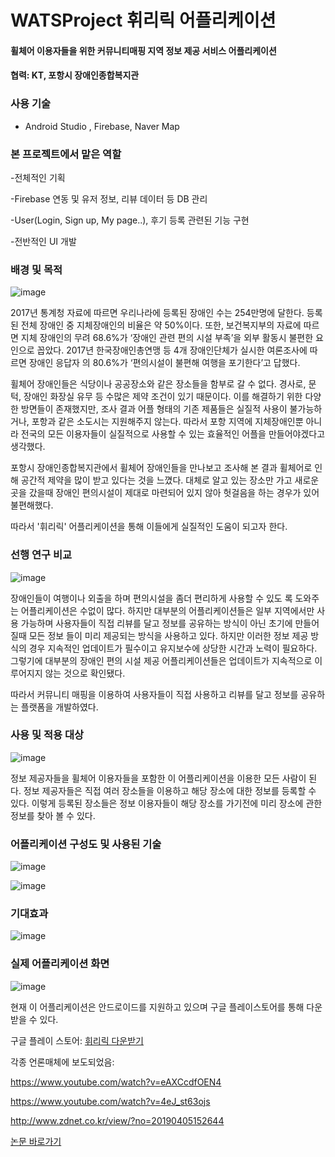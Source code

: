 # WATSProject 휘리릭 어플리케이션
#### 휠체어 이용자들을 위한 커뮤니티매핑 지역 정보 제공 서비스 어플리케이션 


#### 협력: KT, 포항시 장애인종합복지관

### 사용 기술
- Android Studio , Firebase, Naver Map 

### 본 프로젝트에서 맡은 역할

-전체적인 기획

-Firebase 연동 및 유저 정보, 리뷰 데이터 등 DB 관리

-User(Login, Sign up, My page..), 후기 등록 관련된 기능 구현

-전반적인 UI 개발 


### 배경 및 목적
![image](https://user-images.githubusercontent.com/36908476/82112944-e287fd00-978c-11ea-9295-d62a74b4846a.png)


  2017년 통계청 자료에 따르면 우리나라에 등록된 장애인 수는 254만명에 달한다. 등록된 전체 장애인 중 지체장애인의 비율은 약 50%이다. 또한, 보건복지부의 자료에 따르면 지체 장애인의 무려 68.6%가 ‘장애인 관련 편의 시설 부족’을 외부 활동시 불편한 요인으로 꼽았다. 2017년 한국장애인총연맹 등 4개 장애인단체가 실시한 여론조사에 따르면 장애인 응답자 의 80.6%가 ‘편의시설이 불편해 여행을 포기한다’고 답했다.

휠체어 장애인들은 식당이나 공공장소와 같은 장소들을 함부로 갈 수 없다. 경사로, 문턱, 장애인 화장실 유무 등 수많은 제약 조건이 있기 때문이다. 이를 해결하기 위한 다양한 방면들이 존재했지만, 조사 결과 어플 형태의 기존 제품들은 실질적 사용이 불가능하거나, 포항과 같은 소도시는 지원해주지 않는다. 따라서 포항 지역에 지체장애인뿐 아니라 전국의 모든 이용자들이 실질적으로 사용할 수 있는 효율적인 어플을 만들어야겠다고 생각했다.

포항시 장애인종합복지관에서 휠체어 장애인들을 만나보고 조사해 본 결과 휠체어로 인해 공간적 제약을 많이 받고 있다는 것을 느꼈다. 대체로 알고 있는 장소만 가고 새로운 곳을 갔을때 장애인 편의시설이 제대로 마련되어 있지 않아 헛걸음을 하는 경우가 있어 불편해했다. 

따라서 '휘리릭' 어플리케이션을 통해 이들에게 실질적인 도움이 되고자 한다.

### 선행 연구 비교
![image](https://user-images.githubusercontent.com/36908476/82112994-63df8f80-978d-11ea-92df-30d5fafdc482.png)

장애인들이 여행이나 외출을 하며 편의시설을 좀더 편리하게 사용할 수 있도 록 도와주는 어플리케이션은 수없이 많다. 
하지만 대부분의 어플리케이션들은 일부 지역에서만 사용 가능하며 사용자들이 직접 리뷰를 달고 정보를 공유하는 방식이 아닌 초기에 만들어질때 모든 정보 들이 미리 제공되는 방식을 사용하고 있다. 
하지만 이러한 정보 제공 방식의 경우 지속적인 업데이트가 필수이고 유지보수에 상당한 시간과 노력이 필요하다. 그렇기에 대부분의 장애인 편의 시설 제공 어플리케이션들은 업데이트가 지속적으로 이루어지지 않는 것으로 확인됐다.

따라서 커뮤니티 매핑을 이용하여 사용자들이 직접 사용하고 리뷰를 달고 정보를 공유하는 플랫폼을 개발하였다.

### 사용 및 적용 대상
![image](https://user-images.githubusercontent.com/36908476/82113398-b2425d80-9790-11ea-9c34-d87b50012c40.png)

정보 제공자들을 휠체어 이용자들을 포함한 이 어플리케이션을 이용한 모든 사람이 된다. 
정보 제공자들은 직접 여러 장소들을 이용하고 해당 장소에 대한 정보를 등록할 수 있다. 
이렇게 등록된 장소들은 정보 이용자들이 해당 장소를 가기전에 미리 장소에 관한 정보를 찾아 볼 수 있다.

### 어플리케이션 구성도 및 사용된 기술
![image](https://user-images.githubusercontent.com/36908476/82113417-df8f0b80-9790-11ea-84d4-13a33c8e1696.png)

![image](https://user-images.githubusercontent.com/36908476/82113537-b4f18280-9791-11ea-983a-a4132652e1cc.png)


### 기대효과
![image](https://user-images.githubusercontent.com/36908476/82113548-c63a8f00-9791-11ea-9770-784f1cc8d80f.png)


### 실제 어플리케이션 화면

![image](https://user-images.githubusercontent.com/36908476/82113521-955a5a00-9791-11ea-9ad3-c66fa7991c5e.png)


현재 이 어플리케이션은 안드로이드를 지원하고 있으며 구글 플레이스토어를 통해 다운받을 수 있다.

구글 플레이 스토어: [휘리릭 다운받기](https://play.google.com/store/apps/details?id=com.handong.wats.wheeliric)


각종 언론매체에 보도되었음:

https://www.youtube.com/watch?v=eAXCcdfOEN4

https://www.youtube.com/watch?v=4eJ_st63ojs

http://www.zdnet.co.kr/view/?no=20190405152644

[논문 바로가기](http://www.dbpia.co.kr/journal/articleDetail?nodeId=NODE08763621)
